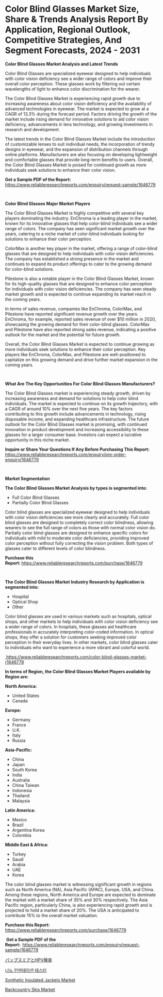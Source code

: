 <p><h1>Color Blind Glasses Market Size, Share & Trends Analysis Report By Application, Regional Outlook, Competitive Strategies, And Segment Forecasts, 2024 - 2031</h1></p><p><strong>Color Blind Glasses Market Analysis and Latest Trends</strong></p>
<p><p>Color Blind Glasses are specialized eyewear designed to help individuals with color vision deficiency see a wider range of colors and improve their overall color perception. These glasses work by filtering out certain wavelengths of light to enhance color discrimination for the wearer.</p><p>The Color Blind Glasses Market is experiencing rapid growth due to increasing awareness about color vision deficiency and the availability of advanced technologies in eyewear. The market is expected to grow at a CAGR of 13.3% during the forecast period. Factors driving the growth of the market include rising demand for innovative solutions to aid color vision deficiency, advancements in lens technology, and growing investments in research and development.</p><p>The latest trends in the Color Blind Glasses Market include the introduction of customizable lenses to suit individual needs, the incorporation of trendy designs in eyewear, and the expansion of distribution channels through online platforms. Manufacturers are also focusing on developing lightweight and comfortable glasses that provide long-term benefits to users. Overall, the Color Blind Glasses Market is poised for continued growth as more individuals seek solutions to enhance their color vision.</p></p>
<p><strong>Get a Sample PDF of the Report:&nbsp;</strong> <a href="https://www.reliableresearchreports.com/enquiry/request-sample/1646779">https://www.reliableresearchreports.com/enquiry/request-sample/1646779</a></p>
<p>&nbsp;</p>
<p><strong>Color Blind Glasses Major Market Players</strong></p>
<p><p>The Color Blind Glasses Market is highly competitive with several key players dominating the industry. EnChroma is a leading player in the market, known for its innovative glasses that help color-blind individuals see a wider range of colors. The company has seen significant market growth over the years, catering to a niche market of color-blind individuals looking for solutions to enhance their color perception.</p><p>ColorMax is another key player in the market, offering a range of color-blind glasses that are designed to help individuals with color vision deficiencies. The company has established a strong presence in the market and continues to expand its product offerings to cater to the growing demand for color-blind solutions.</p><p>Pilestone is also a notable player in the Color Blind Glasses Market, known for its high-quality glasses that are designed to enhance color perception for individuals with color vision deficiencies. The company has seen steady market growth and is expected to continue expanding its market reach in the coming years.</p><p>In terms of sales revenue, companies like EnChroma, ColorMax, and Pilestone have reported significant revenue growth over the years. EnChroma, for example, reported sales revenue of over $10 million in 2020, showcasing the growing demand for their color-blind glasses. ColorMax and Pilestone have also reported strong sales revenue, indicating a positive outlook for the market and the potential for future growth.</p><p>Overall, the Color Blind Glasses Market is expected to continue growing as more individuals seek solutions to enhance their color perception. Key players like EnChroma, ColorMax, and Pilestone are well-positioned to capitalize on this growing demand and drive further market expansion in the coming years.</p></p>
<p>&nbsp;</p>
<p><strong>What Are The Key Opportunities For Color Blind Glasses Manufacturers?</strong></p>
<p><p>The Color Blind Glasses market is experiencing steady growth, driven by increasing awareness and demand for solutions to help color blind individuals. The market is expected to continue on its growth trajectory, with a CAGR of around 10% over the next five years. The key factors contributing to this growth include advancements in technology, rising disposable income, and expanding healthcare infrastructure. The future outlook for the Color Blind Glasses market is promising, with continued innovation in product development and increasing accessibility to these glasses for a larger consumer base. Investors can expect a lucrative opportunity in this niche market.</p></p>
<p><strong>Inquire or Share Your Questions If Any Before Purchasing This Report:</strong> <a href="https://www.reliableresearchreports.com/enquiry/pre-order-enquiry/1646779">https://www.reliableresearchreports.com/enquiry/pre-order-enquiry/1646779</a></p>
<p>&nbsp;</p>
<p><strong>Market Segmentation</strong></p>
<p><strong>The Color Blind Glasses Market Analysis by types is segmented into:</strong></p>
<p><ul><li>Full Color Blind Glasses</li><li>Partially Color Blind Glasses</li></ul></p>
<p><p>Color blind glasses are specialized eyewear designed to help individuals with color vision deficiencies see more clearly and accurately. Full color blind glasses are designed to completely correct color blindness, allowing wearers to see the full range of colors as those with normal color vision do. Partially color blind glasses are designed to enhance specific colors for individuals with mild to moderate color deficiencies, providing improved color perception without fully correcting the vision problem. Both types of glasses cater to different levels of color blindness.</p></p>
<p><strong>Purchase this Report:&nbsp;</strong><a href="https://www.reliableresearchreports.com/purchase/1646779">https://www.reliableresearchreports.com/purchase/1646779</a></p>
<p>&nbsp;</p>
<p><strong>The Color Blind Glasses Market Industry Research by Application is segmented into:</strong></p>
<p><ul><li>Hospital</li><li>Optical Shop</li><li>Other</li></ul></p>
<p><p>Color blind glasses are used in various markets such as hospitals, optical shops, and other markets to help individuals with color vision deficiency see a wider range of colors. In hospitals, these glasses aid healthcare professionals in accurately interpreting color-coded information. In optical shops, they offer a solution for customers seeking improved color perception in their everyday lives. In other markets, color blind glasses cater to individuals who want to experience a more vibrant and colorful world.</p></p>
<p><a href="https://www.reliableresearchreports.com/color-blind-glasses-market-r1646779">&nbsp;https://www.reliableresearchreports.com/color-blind-glasses-market-r1646779</a></p>
<p><strong>In terms of Region, the Color Blind Glasses Market Players available by Region are:</strong></p>
<p>
    <p> <strong> North America: </strong>
        <ul>
            <li>United States</li>
            <li>Canada</li>
        </ul>
        </p> 
    <p> <strong> Europe: </strong>
        <ul>
            <li>Germany</li>
            <li>France</li>
            <li>U.K.</li>
            <li>Italy</li>
            <li>Russia</li>
        </ul>
        </p> 
    <p> <strong> Asia-Pacific: </strong>
        <ul>
            <li>China</li>
            <li>Japan</li>
            <li>South Korea</li>
            <li>India</li>
            <li>Australia</li>
            <li>China Taiwan</li>
            <li>Indonesia</li>
            <li>Thailand</li>
            <li>Malaysia</li>
        </ul>
        </p> 
    <p> <strong> Latin America: </strong>
        <ul>
            <li>Mexico</li>
            <li>Brazil</li>
            <li>Argentina Korea</li>
            <li>Colombia</li>
        </ul>
        </p> 
    <p> <strong> Middle East & Africa: </strong>
        <ul>
            <li>Turkey</li>
            <li>Saudi</li>
            <li>Arabia</li>
            <li>UAE</li>
            <li>Korea</li>
        </ul>
    </p>
    </p>
<p><p>The color blind glasses market is witnessing significant growth in regions such as North America (NA), Asia Pacific (APAC), Europe, USA, and China. Among these regions, North America and Europe are expected to dominate the market with a market share of 35% and 30% respectively. The Asia Pacific region, particularly China, is also experiencing rapid growth and is projected to hold a market share of 20%. The USA is anticipated to contribute 15% to the overall market valuation.</p></p>
<p><strong>Purchase this Report: </strong><a href="https://www.reliableresearchreports.com/purchase/1646779">https://www.reliableresearchreports.com/purchase/1646779</a></p>
<p>&nbsp;<strong>Get a Sample PDF of the Report:&nbsp;&nbsp;</strong><a href="https://www.reliableresearchreports.com/enquiry/request-sample/1646779">https://www.reliableresearchreports.com/enquiry/request-sample/1646779</a></p>
<p><strong></strong></p>
<p><p><a href="https://github.com/SimeonBode1/Market-Research-Report-List-1/blob/main/3690801144689.md">パップスミアとHPV検査</a></p><p><a href="https://github.com/rrmadityapu/Market-Research-Report-List-1/blob/main/4476053152466.md">나노 인덴테이션 테스터</a></p><p><a href="https://github.com/Krish2023na/Market-Research-Report-List-5/blob/main/synthetic-insulated-jackets-market.md">Synthetic Insulated Jackets Market</a></p><p><a href="https://github.com/bmorecock/Market-Research-Report-List-3/blob/main/backcountry-skis-market.md">Backcountry Skis Market</a></p></p>